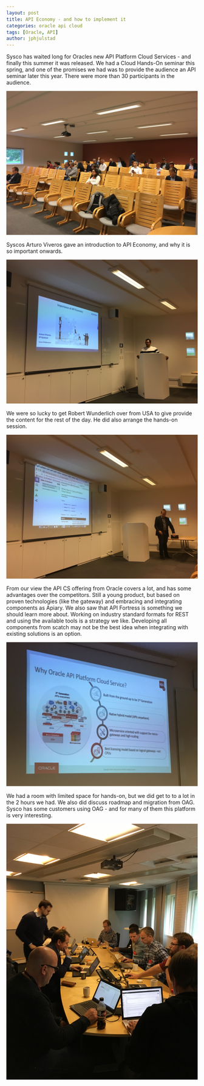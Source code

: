 ```yaml
---
layout: post
title: API Economy - and how to implement it
categories: oracle api cloud
tags: [Oracle, API]
author: jphjulstad
---
```


Sysco has waited long for Oracles new API Platform Cloud Services - and finally this summer it was released. We had a Cloud Hands-On seminar this spring, and one of the promises we had was to provide the audience an API seminar later this year. There were more than 30 participants in the audience.

![](/images/2017-09-13-APICS/file.jpeg)

Syscos Arturo Viveros gave an introduction to API Economy, and why it is so important onwards.

![](/images/2017-09-13-APICS/file1.jpeg)

We were so lucky to get Robert Wunderlich over from USA to give provide the content for the rest of the day. He did also arrange the hands-on session.

![](/images/2017-09-13-APICS/file2.jpeg)

From our view the API CS offering from Oracle covers a lot, and has some advantages over the competitors. Still a young product, but based on proven technologies (like the gateway) and embracing and integrating components as Apiary. We also saw that API Fortress is something we should learn more about. Working on industry standard formats for REST and using the available tools is a strategy we like. Developing all components from scatch may not be the best idea when integrating with existing solutions is an option. 

![](/images/2017-09-13-APICS/file3.jpeg)

We had a room with limited space for hands-on, but we did get to to a lot in the 2 hours we had. We also did discuss roadmap and migration from OAG. Sysco has some customers using OAG - and for many of them this platform is very interesting.

![](/images/2017-09-13-APICS/file4.jpeg)


